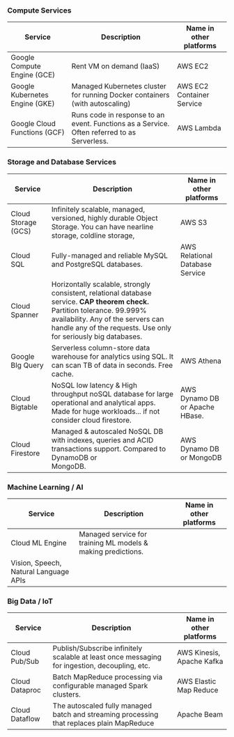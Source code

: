 

### Compute Services

| Service                        | Description                                                                                 | Name in other platforms   |
| ------------------------------ | ------------------------------------------------------------------------------------------- | ------------------------- |
| Google Compute Engine (GCE)    | Rent VM on demand (IaaS)                                                                    | AWS EC2                   |
| Google Kubernetes Engine (GKE) | Managed Kubernetes cluster for running Docker containers (with autoscaling)                 | AWS EC2 Container Service |
| Google Cloud Functions (GCF)   | Runs code in response to an event. Functions as a Service. Often referred to as Serverless. | AWS Lambda                |


### Storage and Database Services

| Service             | Description                                                                                                                                                                                                                          | Name in other platforms         |
| ------------------- | ------------------------------------------------------------------------------------------------------------------------------------------------------------------------------------------------------------------------------------ | ------------------------------- |
| Cloud Storage (GCS) | Infinitely scalable, managed, versioned, highly durable Object Storage. You can have nearline storage, coldline storage,                                                                                                             | AWS S3                          |
| Cloud SQL           | Fully-managed and reliable MySQL and PostgreSQL databases.                                                                                                                                                                           | AWS Relational Database Service |
| Cloud Spanner       | Horizontally scalable, strongly consistent, relational database service. **CAP theorem check.** Partition tolerance. 99.999% availability. Any of the servers can handle any of the requests.  Use only for seriously big databases. |                                 |
| Google BIg Query    | Serverless column-store data warehouse for analytics using SQL. It can scan TB of data in seconds. Free cache.                                                                                                                       | AWS Athena                      |
| Cloud Bigtable      | NoSQL low latency & High throughput noSQL database for large operational and analytical apps. Made for huge workloads... if not consider cloud firestore.                                                                            | AWS Dynamo DB or Apache HBase.  |
| Cloud Firestore     | Managed & autoscaled NoSQL DB<br>with indexes, queries and ACID transactions support. Compared to DynamoDB or<br>MongoDB.                                                                                                            | AWS Dynamo DB or MongoDB        |


### Machine Learning / AI

| Service                               | Description                                                  | Name in other platforms |
| ------------------------------------- | ------------------------------------------------------------ | ----------------------- |
| Cloud ML Engine                       | Managed service for training ML models & making predictions. |                         |
| Vision, Speech, Natural Language APIs |                                                              |                         |


### Big Data / IoT

| Service        | Description                                                                                   | Name in other platforms   |
| -------------- | --------------------------------------------------------------------------------------------- | ------------------------- |
| Cloud Pub/Sub  | Publish/Subscribe infinitely scalable at least once messaging for ingestion, decoupling, etc. | AWS Kinesis, Apache Kafka |
| Cloud Dataproc | Batch MapReduce processing via configurable managed Spark clusters.                           | AWS Elastic Map Reduce    |
| Cloud Dataflow | The autoscaled fully managed batch and streaming processing that replaces plain MapReduce     | Apache Beam               |


